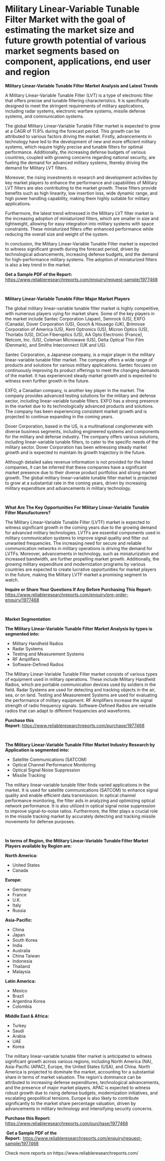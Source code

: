 <p><h1>Military Linear-Variable Tunable Filter Market with the goal of estimating the market size and future growth potential of various market segments based on component, applications, end user and region</h1></p><p><strong>Military Linear-Variable Tunable Filter Market Analysis and Latest Trends</strong></p>
<p><p>A Military Linear-Variable Tunable Filter (LVT) is a type of electronic filter that offers precise and tunable filtering characteristics. It is specifically designed to meet the stringent requirements of military applications, including radar systems, electronic warfare systems, missile defense systems, and communication systems.</p><p>The global Military Linear-Variable Tunable Filter market is expected to grow at a CAGR of 11.9% during the forecast period. This growth can be attributed to various factors driving the market. Firstly, advancements in technology have led to the development of new and more efficient military systems, which require highly precise and tunable filters for optimal performance. Additionally, the increasing defense budgets of various countries, coupled with growing concerns regarding national security, are fueling the demand for advanced military systems, thereby driving the demand for Military LVT filters.</p><p>Moreover, the rising investments in research and development activities by key market players to enhance the performance and capabilities of Military LVT filters are also contributing to the market growth. These filters provide benefits such as high linearity, low insertion loss, wide dynamic range, and high power handling capability, making them highly suitable for military applications.</p><p>Furthermore, the latest trend witnessed in the Military LVT filter market is the increasing adoption of miniaturized filters, which are smaller in size and lightweight, allowing for easy integration into military systems with space constraints. These miniaturized filters offer enhanced performance while reducing the overall size and weight of the system.</p><p>In conclusion, the Military Linear-Variable Tunable Filter market is expected to witness significant growth during the forecast period, driven by technological advancements, increasing defense budgets, and the demand for high-performance military systems. The adoption of miniaturized filters is also a key trend in the market.</p></p>
<p><strong>Get a Sample PDF of the Report:&nbsp;</strong> <a href="https://www.reliableresearchreports.com/enquiry/request-sample/1977468">https://www.reliableresearchreports.com/enquiry/request-sample/1977468</a></p>
<p>&nbsp;</p>
<p><strong>Military Linear-Variable Tunable Filter Major Market Players</strong></p>
<p><p>The global military linear-variable tunable filter market is highly competitive, with numerous players vying for market share. Some of the key players in the market include Santec Corporation (Japan), Semrock (US), EXFO (Canada), Dover Corporation (US), Gooch & Housego (UK), Brimrose Corporation of America (US), Kent Optronics (US), Micron Optics (US), Thorlabs (US), DiCon Fiberoptics (US), AA Opto Electronic (France), Netcom, Inc. (US), Coleman Microwave (US), Delta Optical Thin Film (Denmark), and Smiths Interconnect (UK and US).</p><p>Santec Corporation, a Japanese company, is a major player in the military linear-variable tunable filter market. The company offers a wide range of products and solutions for various military applications. Santec focuses on continuously improving its product offerings to meet the changing demands of the market. It has experienced steady market growth and is expected to witness even further growth in the future.</p><p>EXFO, a Canadian company, is another key player in the market. The company provides advanced testing solutions for the military and defense sector, including linear-variable tunable filters. EXFO has a strong presence in the market due to its technologically advanced products and solutions. The company has been experiencing consistent market growth and is projected to continue expanding in the coming years.</p><p>Dover Corporation, based in the US, is a multinational conglomerate with diverse business segments, including engineered systems and components for the military and defense industry. The company offers various solutions, including linear-variable tunable filters, to cater to the specific needs of the military sector. Dover Corporation has been witnessing steady market growth and is expected to maintain its growth trajectory in the future.</p><p>Although detailed sales revenue information is not provided for the listed companies, it can be inferred that these companies have a significant market presence due to their diverse product portfolios and strong market growth. The global military linear-variable tunable filter market is projected to grow at a substantial rate in the coming years, driven by increasing military expenditure and advancements in military technology.</p></p>
<p>&nbsp;</p>
<p><strong>What Are The Key Opportunities For Military Linear-Variable Tunable Filter Manufacturers?</strong></p>
<p><p>The Military Linear-Variable Tunable Filter (LVTF) market is expected to witness significant growth in the coming years due to the growing demand for advanced military technologies. LVTFs are essential components used in military communication systems to improve signal quality and filter out unwanted frequencies. The increasing need for secure and reliable communication networks in military operations is driving the demand for LVTFs. Moreover, advancements in technology, such as miniaturization and increased bandwidth, are further propelling market growth. Additionally, the growing military expenditure and modernization programs by various countries are expected to create lucrative opportunities for market players in the future, making the Military LVTF market a promising segment to watch.</p></p>
<p><strong>Inquire or Share Your Questions If Any Before Purchasing This Report:</strong> <a href="https://www.reliableresearchreports.com/enquiry/pre-order-enquiry/1977468">https://www.reliableresearchreports.com/enquiry/pre-order-enquiry/1977468</a></p>
<p>&nbsp;</p>
<p><strong>Market Segmentation</strong></p>
<p><strong>The Military Linear-Variable Tunable Filter Market Analysis by types is segmented into:</strong></p>
<p><ul><li>Military Handheld Radios</li><li>Radar Systems</li><li>Testing and Measurement Systems</li><li>RF Amplifiers</li><li>Software-Defined Radios</li></ul></p>
<p><p>The Military Linear-Variable Tunable Filter market consists of various types of equipment used in military operations. These include Military Handheld Radios, which are portable communication devices used by soldiers in the field. Radar Systems are used for detecting and tracking objects in the air, sea, or on land. Testing and Measurement Systems are used for evaluating the performance of military equipment. RF Amplifiers increase the signal strength of radio frequency signals. Software-Defined Radios are versatile radios that can adapt to different frequencies and waveforms.</p></p>
<p><strong>Purchase this Report:&nbsp;</strong><a href="https://www.reliableresearchreports.com/purchase/1977468">https://www.reliableresearchreports.com/purchase/1977468</a></p>
<p>&nbsp;</p>
<p><strong>The Military Linear-Variable Tunable Filter Market Industry Research by Application is segmented into:</strong></p>
<p><ul><li>Satellite Communications (SATCOM)</li><li>Optical Channel Performance Monitoring</li><li>Optical Signal Noise Suppression</li><li>Missile Tracking</li></ul></p>
<p><p>The military linear-variable tunable filter finds varied applications in the market. It is used for satellite communications (SATCOM) to enhance signal quality and enable efficient data transmission. In optical channel performance monitoring, the filter aids in analyzing and optimizing optical network performance. It is also utilized in optical signal noise suppression to improve signal-to-noise ratios. Furthermore, the filter plays a crucial role in the missile tracking market by accurately detecting and tracking missile movements for defense purposes.</p></p>
<p>&nbsp;</p>
<p><strong>In terms of Region, the Military Linear-Variable Tunable Filter Market Players available by Region are:</strong></p>
<p>
    <p> <strong> North America: </strong>
        <ul>
            <li>United States</li>
            <li>Canada</li>
        </ul>
        </p> 
    <p> <strong> Europe: </strong>
        <ul>
            <li>Germany</li>
            <li>France</li>
            <li>U.K.</li>
            <li>Italy</li>
            <li>Russia</li>
        </ul>
        </p> 
    <p> <strong> Asia-Pacific: </strong>
        <ul>
            <li>China</li>
            <li>Japan</li>
            <li>South Korea</li>
            <li>India</li>
            <li>Australia</li>
            <li>China Taiwan</li>
            <li>Indonesia</li>
            <li>Thailand</li>
            <li>Malaysia</li>
        </ul>
        </p> 
    <p> <strong> Latin America: </strong>
        <ul>
            <li>Mexico</li>
            <li>Brazil</li>
            <li>Argentina Korea</li>
            <li>Colombia</li>
        </ul>
        </p> 
    <p> <strong> Middle East & Africa: </strong>
        <ul>
            <li>Turkey</li>
            <li>Saudi</li>
            <li>Arabia</li>
            <li>UAE</li>
            <li>Korea</li>
        </ul>
    </p>
    </p>
<p><p>The military linear-variable tunable filter market is anticipated to witness significant growth across various regions, including North America (NA), Asia-Pacific (APAC), Europe, the United States (USA), and China. North America is projected to dominate the market, accounting for a substantial share in terms of market valuation. The region's dominance can be attributed to increasing defense expenditures, technological advancements, and the presence of major market players. APAC is expected to witness robust growth due to rising defense budgets, modernization initiatives, and escalating geopolitical tensions. Europe is also likely to contribute significantly to the market share percentage valuation, driven by advancements in military technology and intensifying security concerns.</p></p>
<p><strong>Purchase this Report: </strong><a href="https://www.reliableresearchreports.com/purchase/1977468">https://www.reliableresearchreports.com/purchase/1977468</a></p>
<p>&nbsp;<strong>Get a Sample PDF of the Report:&nbsp;&nbsp;</strong><a href="https://www.reliableresearchreports.com/enquiry/request-sample/1977468">https://www.reliableresearchreports.com/enquiry/request-sample/1977468</a></p>
<p><strong></strong></p>
<p>Check more reports on https://www.reliableresearchreports.com/</p>